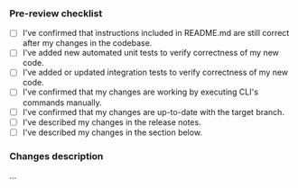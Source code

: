 ### Pre-review checklist
   * [ ] I've confirmed that instructions included in README.md are still correct after my changes in the codebase.
   * [ ] I've added new automated unit tests to verify correctness of my new code.
   * [ ] I've added or updated integration tests to verify correctness of my new code.
   * [ ] I've confirmed that my changes are working by executing CLI's commands manually.
   * [ ] I've confirmed that my changes are up-to-date with the target branch.
   * [ ] I've described my changes in the release notes.
   * [ ] I've described my changes in the section below.

### Changes description
...
